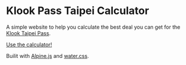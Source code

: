 # Klook Pass Taipei Calculator

A simple website to help you calculate the best deal you can get for the [Klook Taipei Pass](https://www.klook.com/activity/78618-taipei-attractions-pass). 

[Use the calculator!](https://xenonym.github.io/klook-taipei-pass-calculator)

Builit with [Alpine.js](https://alpinejs.dev) and [water.css](https://watercss.kognise.dev).
